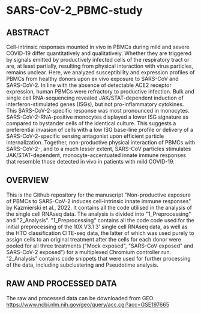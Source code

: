 # SARS-CoV-2_PBMC-study

## ABSTRACT

Cell-intrinsic responses mounted in vivo in PBMCs during mild and severe COVID-19 differ quantitatively and qualitatively. Whether they are triggered by signals emitted by productively infected cells of the respiratory tract or are, at least partially, resulting from physical interaction with virus particles, remains unclear. Here, we analyzed susceptibility and expression profiles of PBMCs from healthy donors upon ex vivo exposure to SARS-CoV and SARS-CoV-2. In line with the absence of detectable ACE2 receptor expression, human PBMCs were refractory to productive infection. Bulk and single cell RNA-sequencing revealed JAK/STAT-dependent induction of interferon-stimulated genes (ISGs), but not pro-inflammatory cytokines. This SARS-CoV-2-specific response was most pronounced in monocytes. SARS-CoV-2-RNA-positive monocytes displayed a lower ISG signature as compared to bystander cells of the identical culture. This suggests a preferential invasion of cells with a low ISG base-line profile or delivery of a SARS-CoV-2-specific sensing antagonist upon efficient particle internalization. Together, non-productive physical interaction of PBMCs with SARS-CoV-2-, and to a much lesser extent, SARS-CoV particles stimulates JAK/STAT-dependent, monocyte-accentuated innate immune responses that resemble those detected in vivo in patients with mild COVID-19.


## OVERVIEW

This is the Github repository for the manuscript "Non-productive exposure of PBMCs to SARS-CoV-2 induces cell-intrinsic innate immune responses" by Kazmierski et al., 2022. It contains all the code utilised in the analysis of the single cell RNAseq data. The analysis is divided into "1_Preprocessing" and "2_Analysis". "1_Preprocessing" contains all the code code used for the initial preprocessing of the 10X V3.1 3' single cell RNAseq data, as well as the HTO classification CITE-seq data, the latter of which was used purely to assign cells to an original treatment after the cells for each donor were pooled for all three treatments ("Mock exposed", "SARS-CoV exposed" and SARS-CoV-2 exposed") for a multiplexed Chromium controller run. "2_Analysis" contains code snippets that were used for further processing of the data, including subclustering and Pseudotime analysis.


## RAW AND PROCESSED DATA

The raw and processed data can be downloaded from GEO.
https://www.ncbi.nlm.nih.gov/geo/query/acc.cgi?acc=GSE197665
